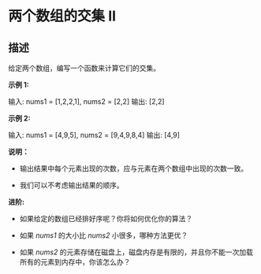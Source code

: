 两个数组的交集 II
==========

## 描述


  

给定两个数组，编写一个函数来计算它们的交集。

  

**示例 1:**

  

输入: nums1 = \[1,2,2,1\], nums2 = \[2,2\]
输出: \[2,2\]

  

**示例 2:**

  

输入: nums1 = \[4,9,5\], nums2 = \[9,4,9,8,4\]
输出: \[4,9\]

  

**说明：**

  

*   输出结果中每个元素出现的次数，应与元素在两个数组中出现的次数一致。

*   我们可以不考虑输出结果的顺序。

  

**进阶:**

  

*   如果给定的数组已经排好序呢？你将如何优化你的算法？

*   如果 _nums1_ 的大小比 _nums2_ 小很多，哪种方法更优？

*   如果 _nums2_ 的元素存储在磁盘上，磁盘内存是有限的，并且你不能一次加载所有的元素到内存中，你该怎么办？

 